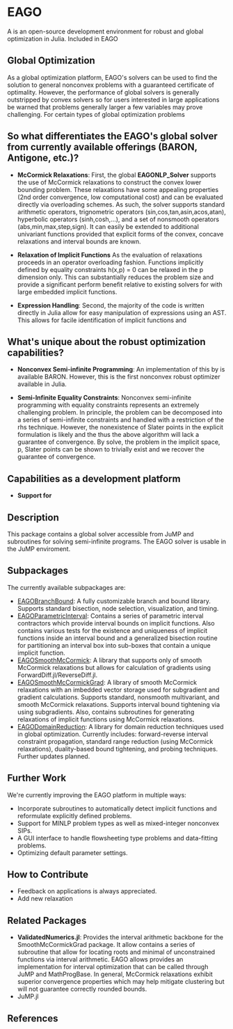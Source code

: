 # EAGO
A is an open-source development environment for robust and global optimization in Julia. Included in EAGO 

## Global Optimization

As a global optimization platform, EAGO's solvers can be used to find the solution to general nonconvex problems with a guaranteed certificate of optimality. However, the performance of global solvers is generally outstripped by convex solvers so for users interested in large applications be warned that problems generally larger a few variables may prove challenging. For certain types of global optimization problems 

## So what differentiates the EAGO's global solver from currently available offerings (BARON, Antigone, etc.)?

- **McCormick Relaxations**:
First, the global **EAGONLP_Solver** supports the use of McCormick relaxations to construct the convex lower bounding problem. These relaxations have some appealing properties (2nd order convergence, low computational cost) and can be evaluated directly via overloading schemes. As such, the solver supports standard arithmetic operators, trignometric operators (sin,cos,tan,asin,acos,atan), hyperbolic operators (sinh,cosh,...), and a set of nonsmooth operators (abs,min,max,step,sign). It can easily be extended to additional univariant functions provided that explicit forms of the convex, concave relaxations and interval bounds are known.

- **Relaxation of Implicit Functions** As the evaluation of relaxations proceeds in an operator overloading fashion. Functions implicitly defined by equality constraints h(x,p) = 0 can be relaxed in the p dimension only. This can substantially reduces the problem size and provide a significant perform benefit relative to existing solvers for with large embedded implicit functions.

- **Expression Handling**:
Second, the majority of the code is written directly in Julia allow for easy manipulation of expressions using an AST. This allows for facile identification of implicit functions and 

## What's unique about the robust optimization capabilities?

- **Nonconvex Semi-infinite Programming**: An implementation of this by is available BARON. However, this is the first nonconvex robust optimizer available in Julia. 

- **Semi-Infinite Equality Constraints**: Nonconvex semi-infinite programming with equality constraints represents an extremely challenging problem. In principle, the problem can be decomposed into a series of semi-infinite constraints and handled with a restriction of the rhs technique. However, the nonexistence of Slater points in the explicit formulation is likely and the thus the above algorithm will lack a guarantee of convergence. By solve, the problem in the implicit space, p, Slater points can be shown to trivially exist and we recover the guarantee of convergence.

## Capabilities as a development platform

- **Support for** 

## Description
This package contains a global solver accessible from JuMP and subroutines for solving semi-infinite programs. The EAGO solver is usable in the JuMP enviroment.

## Subpackages
The currently available subpackages are:
- [EAGOBranchBound](https://github.com/MatthewStuber/EAGOSmoothMcCormick): A fully customizable branch and bound library. Supports standard bisection, node selection, visualization, and timing.
- [EAGOParametricInterval](https://github.com/MatthewStuber/EAGOParametricInterval): Contains a series of parametric interval contractors which provide interval bounds on implicit functions. Also contains various tests for the existence and uniqueness of implicit functions inside an interval bound and a generalized bisection routine for partitioning an interval box into sub-boxes that contain a unique implicit function. 
- [EAGOSmoothMcCormick](https://github.com/MatthewStuber/EAGOSmoothMcCormick): A library that supports only of smooth McCormick relaxations but allows for calculation of gradients using ForwardDiff.jl/ReverseDiff.jl.
- [EAGOSmoothMcCormickGrad](https://github.com/MatthewStuber/EAGOSmoothMcCormickGrad): A library of smooth McCormick relaxations with an imbedded vector storage used for subgradient and gradient calculations. Supports standard, nonsmooth multivariant, and smooth McCormick relaxations. Supports interval bound tightening via using subgradients. Also, contains subroutines for generating relaxations of implicit functions using McCormick relaxations.
- [EAGODomainReduction](https://github.com/MatthewStuber/EAGODomainReduction): A library for domain reduction techniques used in global optimization. Currently includes: forward-reverse interval constraint propagation, standard range reduction (using McCormick relaxations), duality-based bound tightening, and probing techniques. Further updates planned.

## Further Work
We're currently improving the EAGO platform in multiple ways:
- Incorporate subroutines to automatically detect implicit functions and reformulate explicitly defined problems.
- Support for MINLP problem types as well as mixed-integer nonconvex SIPs.
- A GUI interface to handle flowsheeting type problems and data-fitting problems. 
- Optimizing default parameter settings.

## How to Contribute

- Feedback on applications is always appreciated. 
- Add new relaxation

## Related Packages

- **ValidatedNumerics.jl**: Provides the interval arithmetic backbone for the SmoothMcCormickGrad package. It allow contains a series of subroutine that allow for locating roots and minimal of unconstrained functions via interval arithmetic. EAGO allows provides an implementation for interval optimization that can be called through JuMP and MathProgBase. In general, McCormick relaxations exhibit superior convergence properties which may help mitigate clustering but will not guarantee correctly rounded bounds.    
- JuMP.jl

## References

